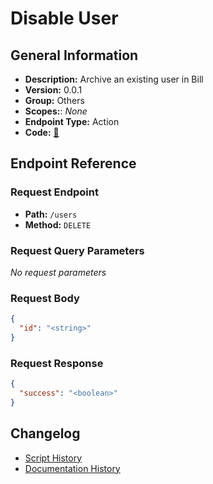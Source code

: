 # Disable User

## General Information

- **Description:** Archive an existing user in Bill
- **Version:** 0.0.1
- **Group:** Others
- **Scopes:**: _None_
- **Endpoint Type:** Action
- **Code:** [🔗](https://github.com/NangoHQ/integration-templates/tree/main/integrations/bill-sandbox/actions/disable-user.ts)

## Endpoint Reference

### Request Endpoint

- **Path:** `/users`
- **Method:** `DELETE`

### Request Query Parameters

_No request parameters_

### Request Body

```json
{
  "id": "<string>"
}
```

### Request Response

```json
{
  "success": "<boolean>"
}
```

## Changelog

- [Script History](https://github.com/NangoHQ/integration-templates/commits/main/integrations/bill-sandbox/actions/disable-user.ts)
- [Documentation History](https://github.com/NangoHQ/integration-templates/commits/main/integrations/bill-sandbox/actions/disable-user.md)
